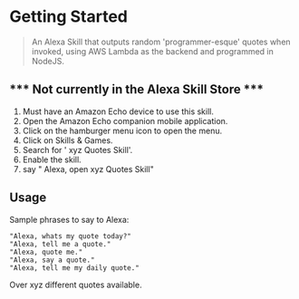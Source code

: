 # Getting Started

>An Alexa Skill that outputs random 'programmer-esque' quotes when invoked, using AWS Lambda as the backend and programmed in NodeJS.

## *** Not currently in the Alexa Skill Store ***

 1. Must have an Amazon Echo device to use this skill.
 2. Open the Amazon Echo companion mobile application.
 3. Click on the hamburger menu icon to open the menu.
 4. Click on Skills & Games.
 5. Search for ' xyz Quotes Skill'.
 6. Enable the skill.
 7. say " Alexa, open xyz Quotes Skill"

## Usage
Sample phrases to say to Alexa:

    "Alexa, whats my quote today?"
    "Alexa, tell me a quote."
    "Alexa, quote me."
    "Alexa, say a quote."
    "Alexa, tell me my daily quote."

Over xyz different quotes available.